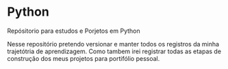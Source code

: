 # Python
Repósitorio para estudos e Porjetos em Python

Nesse repositório pretendo versionar e manter todos os registros da minha trajetótria de aprendizagem. Como tambem irei registrar todas as etapas de construção dos meus projetos para portifólio pessoal. 
